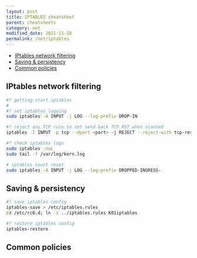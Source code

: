 ```yaml
---
layout: post
title: IPTABLES cheatsheet
parent: cheatsheets
category: net
modified_date: 2021-11-18
permalink: /net/iptables
---
```


<!-- vscode-markdown-toc -->
* [IPtables network filtering](#IPtablesnetworkfiltering)
* [Saving & persistency](#Savingpersistency)
* [Common policies](#Commonpolicies)

<!-- vscode-markdown-toc-config
	numbering=false
	autoSave=true
	/vscode-markdown-toc-config -->
<!-- /vscode-markdown-toc -->


## <a name='IPtablesnetworkfiltering'></a>IPtables network filtering
```sh
#? getting-start iptables
#
#? set iptables logging 
sudo iptables -A INPUT -j LOG --log-prefix DROP-IN

#? reject any TCP rule to not send back TCP RST when scanned
iptables -I INPUT -p tcp --dport <port> -j REJECT --reject-with tcp-reset

#? check iptables logs
sudo iptables -nvL 
sudo tail -f /var/log/kern.log

# iptables count reset 
sudo iptables -A INPUT -j LOG --log-prefix DROPPED-INGRESS-

```

## <a name='Savingpersistency'></a>Saving & persistency
```sh
#? save iptables config
iptables-save > /etc/iptables.rules
cd /etc/rc0.d; ln -s ../iptables.rules K01iptables

#? restore iptables config
iptables-restore
```

## <a name='Commonpolicies'></a>Common policies

